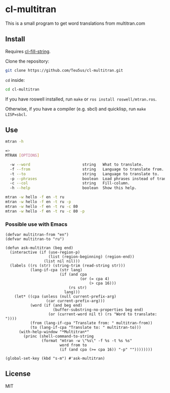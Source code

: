 # cl-multitran

This is a small program to get word translations from multitran.com

## Install

Requires [cl-fill-string](https://github.com/Teu5us/cl-fill-string).

Clone the repository:

```sh
git clone https://github.com/Teu5us/cl-multitran.git
```

`cd` inside:

```sh
cd cl-multitran
```

If you have roswell installed, run `make` or `ros install roswell/mtran.ros`.

Otherwise, if you have a compiler (e.g. sbcl) and quicklisp, run `make LISP=sbcl`.

## Use

```sh
mtran -h

=>
MTRAN [OPTIONS]

  -w --word                       string   What to translate.
  -f --from                       string   Language to translate from.
  -t --to                         string   Language to translate to.
  -p --phrases                    boolean  Load phrases instead of translations.
  -c --col                        string   Fill-column.
  -h --help                       boolean  Show this help.
```

```sh
mtran -w hello -f en -t ru
mtran -w hello -f en -t ru -p
mtran -w hello -f en -t ru -c 80
mtran -w hello -f en -t ru -c 80 -p
```

### Possible use with Emacs

```emacs-lisp
(defvar multitran-from "en")
(defvar multitran-to "ru")

(defun ask-multitran (beg end)
  (interactive (if (use-region-p)
                   (list (region-beginning) (region-end))
                 (list nil nil)))
  (labels ((rs (str) (string-trim (read-string str)))
           (lang-if-cpa (str lang)
                        (if (and cpa
                                 (or (= cpa 4)
                                     (> cpa 16)))
                            (rs str)
                          lang)))
    (let* ((cpa (unless (null current-prefix-arg)
                  (car current-prefix-arg)))
           (word (if (and beg end)
                     (buffer-substring-no-properties beg end)
                   (or (current-word nil t) (rs "Word to translate: "))))
           (from (lang-if-cpa "Translate from: " multitran-from))
           (to (lang-if-cpa "Translate to: " multitran-to)))
      (with-help-window "*Multitran*"
        (princ (shell-command-to-string
                (format "mtran -w \"%s\" -f %s -t %s %s"
                        word from to
                        (if (and cpa (>= cpa 16)) "-p" ""))))))))

(global-set-key (kbd "s-m") #'ask-multitran)
```

## License

MIT
